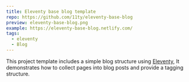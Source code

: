```yaml
---
title: Eleventy base blog template
repo: https://github.com/11ty/eleventy-base-blog
preview: eleventy-base-blog.png
example: https://eleventy-base-blog.netlify.com/
tags:
  - eleventy
  - Blog
---
```


This project template includes a simple blog structure using [Eleventy](https://11ty.io), It demonstrates how to collect pages into blog posts and provide a tagging structure.
